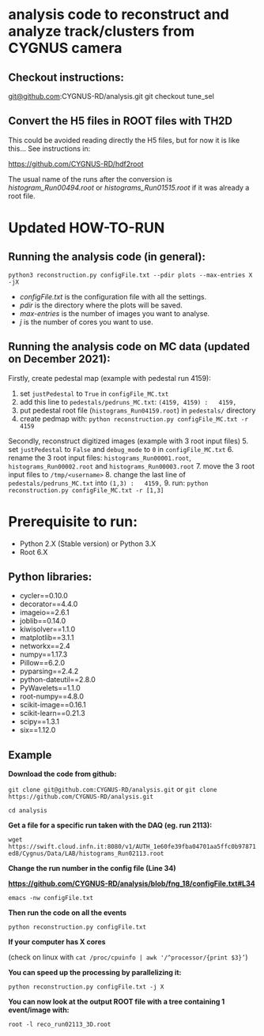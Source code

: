 # analysis code to reconstruct and analyze track/clusters from CYGNUS camera

## Checkout instructions:
git@github.com:CYGNUS-RD/analysis.git
git checkout tune_sel

## Convert the H5 files in ROOT files with TH2D
This could be avoided reading directly the H5 files, but for now it is like this...
See instructions in:

https://github.com/CYGNUS-RD/hdf2root

The usual name of the runs after the conversion is *histogram_Run00494.root*
or *histograms_Run01515.root* if it was already a root file.


# Updated HOW-TO-RUN
## Running the analysis code (in general):

`python3 reconstruction.py configFile.txt --pdir plots --max-entries X -jX`

- *configFile.txt* is the configuration file with all the settings.
- *pdir* is the directory where the plots will be saved.
- *max-entries* is the number of images you want to analyse.
- *j* is the number of cores you want to use.


## Running the analysis code on MC data (updated on December 2021):
Firstly, create pedestal map (example with pedestal run 4159):
1. set `justPedestal` to `True` in `configFile_MC.txt`
2. add this line to `pedestals/pedruns_MC.txt`: `(4159, 4159) :   4159,`
3. put pedestal root file (`histograms_Run04159.root`) in `pedestals/` directory
4. create pedmap with: `python reconstruction.py configFile_MC.txt -r 4159`

Secondly, reconstruct digitized images (example with 3 root input files)
5. set `justPedestal` to `False` and `debug_mode` to `0` in `configFile_MC.txt`
6. rename the 3 root input files: `histograms_Run00001.root`, `histograms_Run00002.root` and `histograms_Run00003.root` 
7. move the 3 root input files to `/tmp/<username>` 
8. change the last line of `pedestals/pedruns_MC.txt` into `(1,3) :   4159,`
9. run: `python reconstruction.py configFile_MC.txt -r [1,3]`



# Prerequisite to run:
- Python 2.X (Stable version) or Python 3.X
- Root 6.X

## Python libraries:
- cycler==0.10.0
- decorator==4.4.0
- imageio==2.6.1
- joblib==0.14.0
- kiwisolver==1.1.0
- matplotlib==3.1.1
- networkx==2.4
- numpy==1.17.3
- Pillow==6.2.0
- pyparsing==2.4.2
- python-dateutil==2.8.0
- PyWavelets==1.1.0
- root-numpy==4.8.0
- scikit-image==0.16.1
- scikit-learn==0.21.3
- scipy==1.3.1
- six==1.12.0

## Example

**Download the code from github:**

`git clone git@github.com:CYGNUS-RD/analysis.git`
or
`git clone https://github.com/CYGNUS-RD/analysis.git`

`cd analysis`


**Get a file for a specific run taken with the DAQ (eg. run 2113):**

`wget https://swift.cloud.infn.it:8080/v1/AUTH_1e60fe39fba04701aa5ffc0b97871ed8/Cygnus/Data/LAB/histograms_Run02113.root`


**Change the run number in the config file (Line 34)**

**https://github.com/CYGNUS-RD/analysis/blob/fng_18/configFile.txt#L34**

`emacs -nw configFile.txt`


**Then run the code on all the events**

`python reconstruction.py configFile.txt`


**If your computer has X cores**

(check  on linux with `cat /proc/cpuinfo | awk '/^processor/{print $3}’`)


**You can speed up the processing by parallelizing it:**

`python reconstruction.py configFile.txt -j X`


**You can now look at the output ROOT file with a tree containing 1 event/image with:**

`root -l reco_run02113_3D.root`
